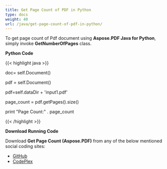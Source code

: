 ```yaml
---
title: Get Page Count of PDF in Python
type: docs
weight: 40
url: /java/get-page-count-of-pdf-in-python/
---
```


To get page count of Pdf document using **Aspose.PDF Java for Python**, simply invoke **GetNumberOfPages** class.

**Python Code**

{{< highlight java >}}

 doc= self.Document()

pdf = self.Document()

pdf=self.dataDir + 'input1.pdf'

page_count = pdf.getPages().size()

print "Page Count:" . page_count

{{< /highlight >}}

**Download Running Code**

Download **Get Page Count (Aspose.PDF)** from any of the below mentioned social coding sites:

- [GitHub](https://github.com/aspose-pdf/Aspose.PDF-for-Java/blob/master/Plugins/Aspose_Pdf_Java_for_Python/test/WorkingWithPages/GetNumberOfPages/GetNumberOfPages.py)
- [CodePlex](http://asposepdfjavapython.codeplex.com/SourceControl/latest#test/WorkingWithPages/GetNumberOfPages/GetNumberOfPages.py)
